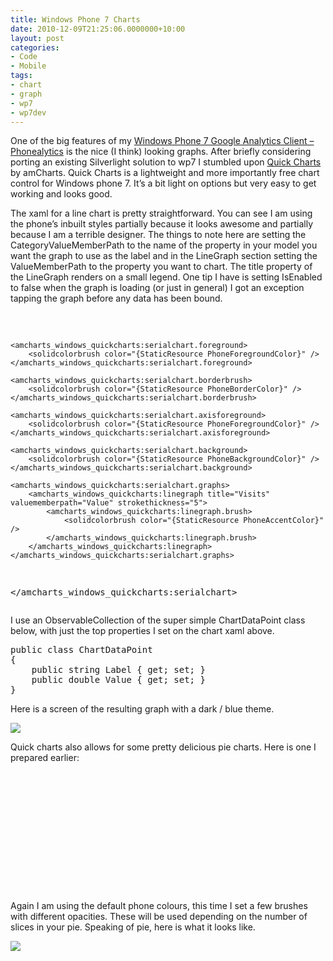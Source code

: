 ```yaml
---
title: Windows Phone 7 Charts
date: 2010-12-09T21:25:06.0000000+10:00
layout: post
categories:
- Code
- Mobile
tags:
- chart
- graph
- wp7
- wp7dev
---
```


<p>One of the big features of my <a href="http://lukencode.com/2010/11/28/phonealytics-google-analytics-client-for-windows-phone-7/" target="_blank">Windows Phone 7 Google Analytics Client – Phonealytics</a> is the nice (I think) looking graphs. After briefly considering porting an existing Silverlight solution to wp7 I stumbled upon <a href="http://wpf.amcharts.com/quick" target="_blank">Quick Charts</a> by amCharts. Quick Charts is a lightweight and more importantly free chart control for Windows phone 7. It’s a bit light on options but very easy to get working and looks good. </p>  <p>The xaml for a line chart is pretty straightforward. You can see I am using the phone’s inbuilt styles partially because it looks awesome and partially because I am a terrible designer. The things to note here are setting the CategoryValueMemberPath to the name of the property in your model you want the graph to use as the label and in the LineGraph section setting the ValueMemberPath to the property you want to chart. The title property of the LineGraph renders on a small legend. One tip I have is setting IsEnabled to false when the graph is loading (or just in general) I got an exception tapping the graph before any data has been bound.</p>  <pre class="prettyprint"><amcharts_windows_quickcharts:serialchart isenabled="False" datasource="{Binding GraphData}" x:name="chtMain" categoryvaluememberpath="Label" verticalalignment="Top">
    
    <amcharts_windows_quickcharts:serialchart.foreground>
        <solidcolorbrush color="{StaticResource PhoneForegroundColor}" />
    </amcharts_windows_quickcharts:serialchart.foreground>
    
    <amcharts_windows_quickcharts:serialchart.borderbrush>
        <solidcolorbrush color="{StaticResource PhoneBorderColor}" />
    </amcharts_windows_quickcharts:serialchart.borderbrush>
    
    <amcharts_windows_quickcharts:serialchart.axisforeground>
        <solidcolorbrush color="{StaticResource PhoneForegroundColor}" />
    </amcharts_windows_quickcharts:serialchart.axisforeground>
    
    <amcharts_windows_quickcharts:serialchart.background>
        <solidcolorbrush color="{StaticResource PhoneBackgroundColor}" />
    </amcharts_windows_quickcharts:serialchart.background> 
    
    <amcharts_windows_quickcharts:serialchart.graphs>
        <amcharts_windows_quickcharts:linegraph title="Visits" valuememberpath="Value" strokethickness="5">
            <amcharts_windows_quickcharts:linegraph.brush>
                <solidcolorbrush color="{StaticResource PhoneAccentColor}" />                                        
            </amcharts_windows_quickcharts:linegraph.brush>
        </amcharts_windows_quickcharts:linegraph>
    </amcharts_windows_quickcharts:serialchart.graphs>    
    
</amcharts_windows_quickcharts:serialchart></pre>

<p>I use an ObservableCollection of the super simple ChartDataPoint class below, with just the top properties I set on the chart xaml above.</p>

<pre class="prettyprint">public class ChartDataPoint
{
    public string Label { get; set; }
    public double Value { get; set; }
}</pre>

<p>Here is a screen of the resulting graph with a dark / blue theme.</p>

<p><img style="margin: ; display: block; float: none" src="http://lukencode.com/wp-content/uploads/2010/11/profile.png" /></p>

<p>Quick charts also allows for some pretty delicious pie charts. Here is one I prepared earlier:</p>

<pre class="brush: xml; smart-tabs: false;"><amcharts_windows_quickcharts:piechart margin="0" isenabled="False" titlememberpath="Label" valuememberpath="Value" datasource="{Binding PieData}">
    <amcharts_windows_quickcharts:piechart.brushes>
        <solidcolorbrush color="{StaticResource PhoneAccentColor}" />
        <solidcolorbrush color="{StaticResource PhoneAccentColor}" opacity="0.8" />
        <solidcolorbrush color="{StaticResource PhoneAccentColor}" opacity="0.6" />
        <solidcolorbrush color="{StaticResource PhoneAccentColor}" opacity="0.4" />
        <solidcolorbrush color="{StaticResource PhoneAccentColor}" opacity="0.2" />
        <solidcolorbrush color="{StaticResource PhoneAccentColor}" opacity="0.1" />
    </amcharts_windows_quickcharts:piechart.brushes>
    <amcharts_windows_quickcharts:piechart.foreground>
        <solidcolorbrush color="{StaticResource PhoneForegroundColor}" />
    </amcharts_windows_quickcharts:piechart.foreground>
</amcharts_windows_quickcharts:piechart></pre>

<p>Again I am using the default phone colours, this time I set a few brushes with different opacities. These will be used depending on the number of slices in your pie. Speaking of pie, here is what it looks like.</p>

<p><img style="margin: ; display: block; float: none" src="http://lukencode.com/wp-content/uploads/2010/11/pie.png" /></p>